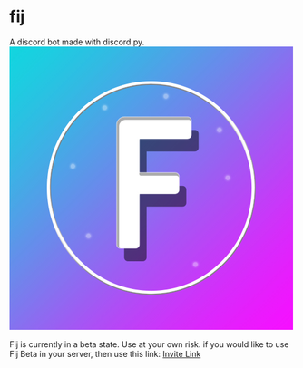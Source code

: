 # fij
A discord bot made with discord.py.
![Fij](assets/logo-lq.jpg)

Fij is currently in a beta state. Use at your own risk.
if you would like to use Fij Beta in your server, then use this link: [Invite Link](https://discord.com/api/oauth2/authorize?client_id=838321066530308126&permissions=8&scope=bot)
